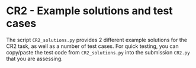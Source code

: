 # CR2 - Example solutions and test cases

The script `CR2_solutions.py` provides 2 different example solutions for the CR2 task, as well as a number of test cases. For quick testing, you can copy/paste the test code from `CR2_solutions.py` into the submission `CR2.py` that you are assessing.
